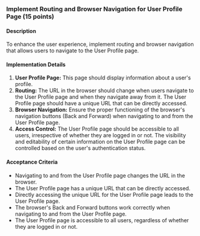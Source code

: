 ### Implement Routing and Browser Navigation for User Profile Page (15 points)

#### Description
To enhance the user experience, implement routing and browser navigation that allows users to navigate to the User Profile page.

#### Implementation Details

1. **User Profile Page:** This page should display information about a user's profile.
2. **Routing:** The URL in the browser should change when users navigate to the User Profile page and when they navigate away from it. The User Profile page should have a unique URL that can be directly accessed.
3. **Browser Navigation:** Ensure the proper functioning of the browser's navigation buttons (Back and Forward) when navigating to and from the User Profile page.
4. **Access Control:** The User Profile page should be accessible to all users, irrespective of whether they are logged in or not. The visibility and editability of certain information on the User Profile page can be controlled based on the user's authentication status.

#### Acceptance Criteria
- Navigating to and from the User Profile page changes the URL in the browser.
- The User Profile page has a unique URL that can be directly accessed.
- Directly accessing the unique URL for the User Profile page leads to the User Profile page.
- The browser's Back and Forward buttons work correctly when navigating to and from the User Profile page.
- The User Profile page is accessible to all users, regardless of whether they are logged in or not.
